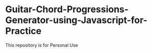 # Guitar-Chord-Progressions-Generator-using-Javascript-for-Practice
This repository is for Personal Use

